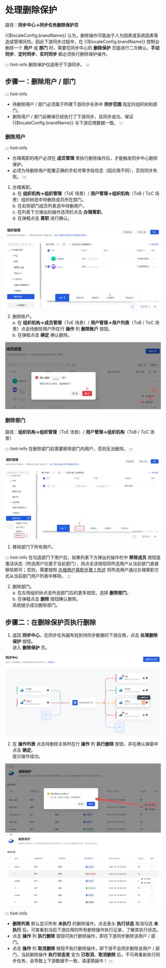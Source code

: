 # 处理删除保护

<LastUpdated/>

路径：**同步中心->同步任务删除保护页**

{{$localeConfig.brandName}} 认为，删除操作可能由于人为因素或系统因素等造成管理风险。因此下游同步过程中，在 {{$localeConfig.brandName}} 控制台删除一个 **用户** 或 **部门** 时，需要在同步中心的 **删除保护** 页面进行二次确认。**手动同步**、**定时同步**、**实时同步** 都必须执行删除保护操作。

::: hint-info
删除保护仅适用于下游同步。
:::

## 步骤一：删除用户 / 部门

::: hint-info
* 待删除用户 / 部门必须属于所建下游同步任务中 **同步范围** 指定的组织树和部门。
* 删除用户 / 部门前确保已经执行了下游同步，且同步成功，保证 {{$localeConfig.brandName}} 与下游应用数据一致。
:::

### 删除用户

::: hint-info
* 办理离职的用户必须在 **成员管理** 里执行删除操作后，才能触发同步中心删除保护。
* 必须为待删除用户配置正确的手机号等字段信息（因应用不同），否则同步失败。
:::

1. 办理离职。</br>a. 在 **组织机构->组织管理**（ToE 场景）/ **用户管理->组织机构**（ToB / ToC 场景）组织树选中待删除成员所在部门。</br>b. 在右侧部门成员列表选中待删用户。</br>c. 在列表下方弹出的操作选项栏点击 **办理离职**。</br>d. 在弹框点击 **离职** 进行确认。

<img src="./images/process-member-leave.png" style="display:block;margin: 0 auto;">

2. 删除账户。</br>a. 在 **组织机构->成员管理**（ToE 场景）/ **用户管理->用户列表**（ToB / ToC 场景）点击待删除用户所在行 **操作** 列 **删除账户** 按钮。</br>b. 在弹框点击 **确定** 确认删除。

<img src="./images/delete-account.png" style="display:block;margin: 0 auto;">

### 删除部门

路径：**组织机构->组织管理**（ToE 场景）/ **用户管理->组织机构**（ToB / ToC 场景）

::: hint-info
在删除部门前需要移除部门内用户，否则无法删除。
:::

<img src="./images/delete-department.png" style="display:block;margin: 0 auto;">

1. 移除部门下所有用户。

::: hint-info
在勾选部门下用户后，如果列表下方弹出的操作栏中 **移除成员** 按钮是激活状态（所选用户仅属于当前部门），则点击该按钮将所选用户从当前部门直接移除即可；否则，需要按照 [办理用户离职步骤 1 所述](#删除用户) 将所选用户通过办理离职方式从当前部门用户列表中移除。
:::

2. 删除部门。</br>a. 在左侧组织树点击所选部门后的更多按钮，选择 **删除部门**。</br>b. 在弹框点击 **删除** 按钮确认删除。</br>系统提示成功删除部门。

## 步骤二：在删除保护页执行删除

1. 返回 **同步中心**，在同步任务画布找到待同步数据的下游应用，点击 **处理删除保护** 按钮。</br>进入 **删除保护** 页。

<img src="./images/enter-process-delete-protection.png" style="display:block;margin: 0 auto;">

2. 在 **操作列表** 点击待删除主体所在行 **操作** 列 **执行删除** 按钮，并在确认弹窗中点击 **确定**。</br>提示操作成功。

<img src="./images/delete-protection-list.png" style="display:block;margin: 0 auto;">

<img src="./images/execute-status.jpg" style="display:block;margin: 0 auto;">

::: hint-info
* **删除列表** 默认显示所有 **未执行** 的删除操作。点击表头 **执行状态** 取消勾选 **未执行** 后，可查看到当前下游应用的所有删除操作执行记录，了解其执行状态。
* 点击 **操作** 列 **执行删除** 按钮可执行删除操作，即在下游同步删除该用户 / 部门。
* 点击 **操作** 列 **取消删除** 按钮不执行删除操作，即下游不会同步删除该用户 / 部门，当前删除操作 **执行状态变** 变为 **已取消**。**取消删除** 后，不可再重新执行同步任务，会导致上下游数据不一致，请谨慎操作！
:::